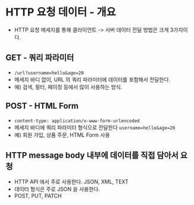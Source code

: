 # HTTP 요청 데이터 - 개요

- HTTP 요청 메세지를 통해 클라이언트 -> 서버 데이터 전달 방법은 크게 3가지이다.

## GET - 쿼리 파라미터

- `/url?username=hello&age=20`
- 메세지 바디 없이, URL 의 쿼리 파라미터에 데이터를 포함해서 전달한다.
- 예) 검색, 필터, 페이징 등에서 많이 사용하는 방식.

## POST - HTML Form

- `content-type: application/x-www-form-urlencoded`
- 메세지 바디에 쿼리 파라미터 형식으로 전달한다 `username=hello&age=20`
- 예) 회원 가입, 상품 주문, HTML Form 사용

## HTTP message body 내부에 데이터를 직접 담아서 요청

- HTTP API 에서 주로 사용한다. JSON, XML, TEXT
- 데이터 형식은 주로 JSON 을 사용한다.
- POST, PUT, PATCH